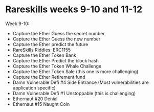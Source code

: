 # Rareskills weeks 9-10 and 11-12

Week 9-10:

-  Capture the Ether Guess the secret number
-  Capture the Ether Guess the new number
-  Capture the Ether predict the future
-  RareSkills Riddles: ERC1155
-  Capture the Ether Token Bank
-  Capture the Ether Predict the block hash
-  Capture the Ether Token Whale Challenge
-  Capture the Ether Token Sale (this one is more challenging)
-  Capture the Ether Retirement fund
-  Damn Vulnerable Defi #4 Side Entrance (Most vulnerabilities are application specific)
-  Damn Vulnerable Defi #1 Unstoppable (this is challenging)
-  Ethernaut #20 Denial
-  Ethernaut #15 Naught Coin
